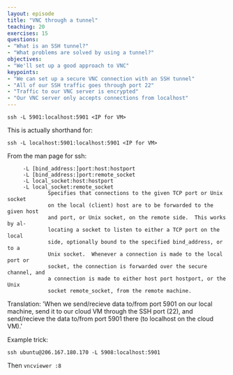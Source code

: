 ```yaml
---
layout: episode
title: "VNC through a tunnel"
teaching: 20
exercises: 15
questions:
- "What is an SSH tunnel?"
- "What problems are solved by using a tunnel?"
objectives:
- "We'll set up a good approach to VNC"
keypoints:
- "We can set up a secure VNC connection with an SSH tunnel"
- "All of our SSH traffic goes through port 22"
- "Traffic to our VNC server is encrypted"
- "Our VNC server only accepts connections from localhost"
---
```


```
ssh -L 5901:localhost:5901 <IP for VM>
```

This is actually shorthand for:

```
ssh -L localhost:5901:localhost:5901 <IP for VM>
```

From the man page for ssh:

```
     -L [bind_address:]port:host:hostport
     -L [bind_address:]port:remote_socket
     -L local_socket:host:hostport
     -L local_socket:remote_socket
             Specifies that connections to the given TCP port or Unix socket
             on the local (client) host are to be forwarded to the given host
             and port, or Unix socket, on the remote side.  This works by al‐
             locating a socket to listen to either a TCP port on the local
             side, optionally bound to the specified bind_address, or to a
             Unix socket.  Whenever a connection is made to the local port or
             socket, the connection is forwarded over the secure channel, and
             a connection is made to either host port hostport, or the Unix
             socket remote_socket, from the remote machine.

```

Translation: 'When we send/recieve data to/from port 5901 on our local machine, send it to our cloud VM through the SSH port (22), and send/recieve the data to/from port 5901 there (to localhost on the cloud VM).'


Example trick:

```ssh ubuntu@206.167.180.170 -L 5908:localhost:5901```

Then ```vncviewer :8```
